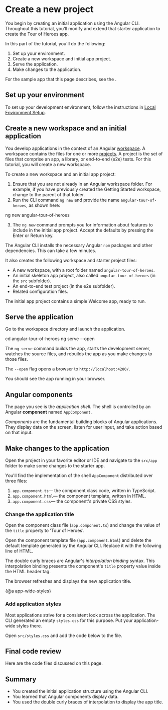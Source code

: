 # Create a new project

You begin by creating an initial application using the Angular CLI. Throughout this tutorial, you’ll modify and extend that starter application to create the Tour of Heroes app.

In this part of the tutorial, you'll do the following:

1. Set up your environment.
2. Create a new workspace and initial app project.
3. Serve the application.
4. Make changes to the application.

<div class="alert is-helpful">

  For the sample app that this page describes, see the <live-example></live-example>.

</div>

## Set up your environment

To set up your development environment, follow the instructions in [Local Environment Setup](guide/setup-local "Setting up for Local Development").


## Create a new workspace and an initial application

You develop applications in the context of an Angular [workspace](guide/glossary#workspace). A workspace contains the files for one or more [projects](guide/glossary#project). A project is the set of files that comprise an app, a library, or end-to-end (e2e) tests. For this tutorial, you will create a new workspace.

To create a new workspace and an initial app project:

  1. Ensure that you are not already in an Angular workspace folder. For example, if you have previously created the Getting Started workspace, change to the parent of that folder.
  2. Run the CLI command `ng new` and provide the name `angular-tour-of-heroes`, as shown here:

  <code-example language="sh" class="code-shell">
     ng new angular-tour-of-heroes
  </code-example>

  3. The `ng new` command prompts you for information about features to include in the initial app project. Accept the defaults by pressing the Enter or Return key.

The Angular CLI installs the necessary Angular `npm` packages and other dependencies. This can take a few minutes.

It also creates the following workspace and starter project files:

  * A new workspace, with a root folder named `angular-tour-of-heroes`.
  * An initial skeleton app project, also called `angular-tour-of-heroes` (in the `src` subfolder).
  * An end-to-end test project (in the e2e subfolder).
  * Related configuration files.

The initial app project contains a simple Welcome app, ready to run.

## Serve the application

Go to the workspace directory and launch the application.

<code-example language="sh" class="code-shell">
  cd angular-tour-of-heroes
  ng serve --open
</code-example>

<div class="alert is-helpful">

The `ng serve` command builds the app, starts the development server,
watches the source files, and rebuilds the app as you make changes to those files.

The `--open` flag opens a browser to `http://localhost:4200/`.

</div>

You should see the app running in your browser.

## Angular components

The page you see is the _application shell_.
The shell is controlled by an Angular **component** named `AppComponent`.

_Components_ are the fundamental building blocks of Angular applications.
They display data on the screen, listen for user input, and take action based on that input.

## Make changes to the application

Open the project in your favorite editor or IDE and navigate to the `src/app` folder to make some changes to the starter app.

You'll find the implementation of the shell `AppComponent` distributed over three files:

1. `app.component.ts`&mdash; the component class code, written in TypeScript.
1. `app.component.html`&mdash; the component template, written in HTML.
1. `app.component.css`&mdash; the component's private CSS styles.

### Change the application title

Open the component class file (`app.component.ts`) and change the value of the `title` property to 'Tour of Heroes'.

<code-example path="toh-pt0/src/app/app.component.ts" region="set-title" header="app.component.ts (class title property)"></code-example>

Open the component template file (`app.component.html`) and
delete the default template generated by the Angular CLI.
Replace it with the following line of HTML.

<code-example path="toh-pt0/src/app/app.component.html"
  header="app.component.html (template)"></code-example>

The double curly braces are Angular's *interpolation binding* syntax.
This interpolation binding presents the component's `title` property value
inside the HTML header tag.

The browser refreshes and displays the new application title.

{@a app-wide-styles}

### Add application styles

Most applications strive for a consistent look across the application.
The CLI generated an empty `styles.css` for this purpose.
Put your application-wide styles there.

Open `src/styles.css` and add the code below to the file.

<code-example path="toh-pt0/src/styles.1.css" header="src/styles.css (excerpt)">
</code-example>

## Final code review

Here are the code files discussed on this page.

<code-tabs>

  <code-pane header="src/app/app.component.ts" path="toh-pt0/src/app/app.component.ts">
  </code-pane>

  <code-pane header="src/app/app.component.html" path="toh-pt0/src/app/app.component.html">
  </code-pane>

  <code-pane
    header="src/styles.css (excerpt)"
    path="toh-pt0/src/styles.1.css">
  </code-pane>
</code-tabs>

## Summary

* You created the initial application structure using the Angular CLI.
* You learned that Angular components display data.
* You used the double curly braces of interpolation to display the app title.
